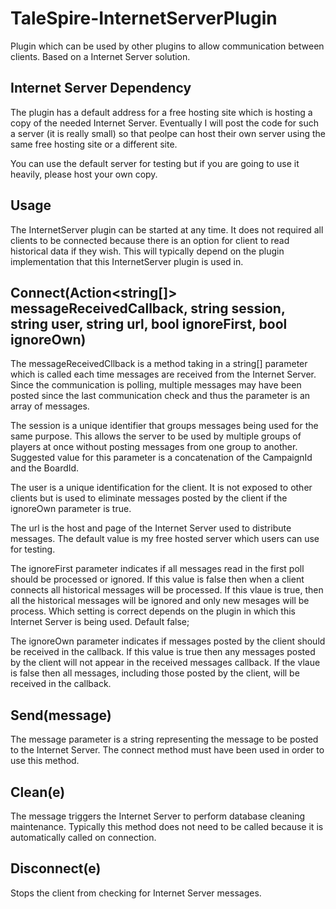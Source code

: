 # TaleSpire-InternetServerPlugin
Plugin which can be used by other plugins to allow communication between clients. Based on a Internet Server solution.

## Internet Server Dependency

The plugin has a default address for a free hosting site which is hosting a copy of the needed Internet Server.
Eventually I will post the code for such a server (it is really small) so that peolpe can host their own server
using the same free hosting site or a different site.

You can use the default server for testing but if you are going to use it heavily, please host your own copy.

## Usage

The InternetServer plugin can be started at any time. It does not required all clients to be connected because
there is an option for client to read historical data if they wish. This will typically depend on the plugin
implementation that this InternetServer plugin is used in.

## Connect(Action<string[]> messageReceivedCallback, string session, string user, string url, bool ignoreFirst, bool ignoreOwn)

The messageReceivedCllback is a method taking in a string[] parameter which is called each time messages are received from the Internet Server.
Since the communication is polling,  multiple messages may have been posted since the last communication check and thus the parameter is an
array of messages.

The session is a unique identifier that groups messages being used for the same purpose. This allows the server to be used
by multiple groups of players at once without posting messages from one group to another. Suggested value for this parameter
is a concatenation of the CampaignId and the BoardId.

The user is a unique identification for the client. It is not exposed to other clients but is used to eliminate messages
posted by the client if the ignoreOwn parameter is true.

The url is the host and page of the Internet Server used to distribute messages. The default value is my free hosted server
which users can use for testing.

The ignoreFirst parameter indicates if all messages read in the first poll should be processed or ignored. If this value
is false then when a client connects all historical messages will be processed. If this vlaue is true, then all the
historical messages will be ignored and only new mesages will be process. Which setting is correct depends on the plugin
in which this Internet Server is being used. Default false;

The ignoreOwn parameter indicates if messages posted by the client should be received in the callback. If this value is
true then any messages posted by the client will not appear in the received messages callback. If the vlaue is false then
all messages, including those posted by the client, will be received in the callback.


## Send(message)

The message parameter is a string representing the message to be posted to the Internet Server.
The connect method must have been used in order to use this method.

## Clean(e)

The message triggers the Internet Server to perform database cleaning maintenance.
Typically this method does not need to be called because it is automatically called on connection.

## Disconnect(e)

Stops the client from checking for Internet Server messages.

